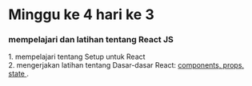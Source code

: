 <h1>Minggu ke 4 hari ke 3 </h1> 
<h3>mempelajari dan latihan tentang React JS</h3>
1. mempelajari tentang Setup untuk React <br>
2. mengerjakan latihan tentang Dasar-dasar React: <a href="#">components, props, state  </a>.
